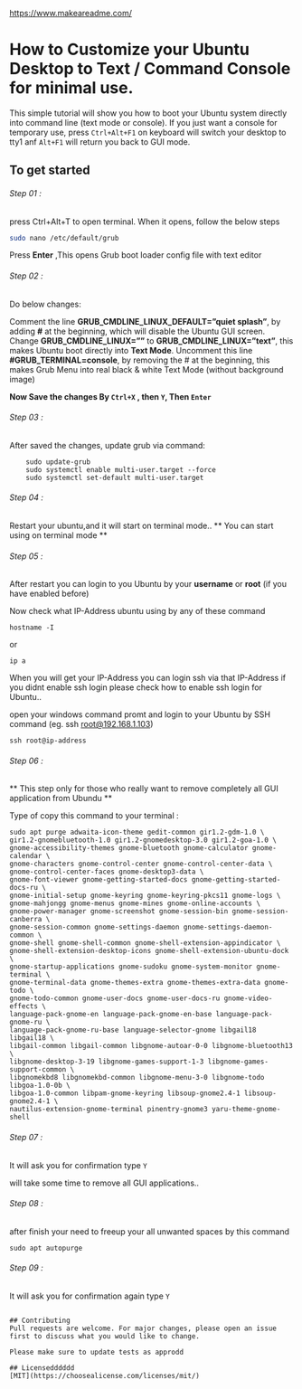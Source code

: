 https://www.makeareadme.com/



# How to Customize your Ubuntu Desktop to Text / Command Console for minimal use.

This simple tutorial will show you how to boot your Ubuntu system directly into command line (text mode or console). If you just want a console for temporary use, press ``` Ctrl+Alt+F1 ``` on keyboard will switch your desktop to tty1 anf ```Alt+F1``` will return you back to GUI mode.

## To get started

###### Step 01 : 
press Ctrl+Alt+T to open terminal. When it opens, follow the below steps

```bash
sudo nano /etc/default/grub
```
Press **Enter** ,This opens Grub boot loader config file with text editor


###### Step 02 :

Do below changes:

Comment the line **GRUB_CMDLINE_LINUX_DEFAULT=”quiet splash”**, by adding **#** at the beginning, which will disable the Ubuntu GUI screen.
Change **GRUB_CMDLINE_LINUX=””** to **GRUB_CMDLINE_LINUX=”text”**, this makes Ubuntu boot directly into **Text Mode**.
Uncomment this line **#GRUB_TERMINAL=console**, by removing the # at the beginning, this makes Grub Menu into real black & white Text Mode (without background image)

**Now Save the changes By ```Ctrl+X``` , then ```Y```, Then ```Enter```**

###### Step 03 :
After saved the changes, update grub via command:

``` 
	sudo update-grub
	sudo systemctl enable multi-user.target --force
	sudo systemctl set-default multi-user.target
```

###### Step 04 :
Restart your ubuntu,and it will start on terminal mode..
** You can start using on terminal mode **


###### Step 05 :
After restart you can login to you Ubuntu by your **username** or **root** (if you have enabled before)

Now check what IP-Address ubuntu using by any of these command
```
hostname -I
```
or
```
ip a
```
When you will get your IP-Address you can login ssh via that IP-Address
if you didnt enable ssh login please check how to enable ssh login for Ubuntu..

open your windows command promt and login to your Ubuntu by SSH command  (eg. ssh root@192.168.1.103)
```
ssh root@ip-address 
```

###### Step 06 : 
** This step only for those who really want to remove completely all GUI application from Ubundu **

Type of copy this command to your terminal :  
```
sudo apt purge adwaita-icon-theme gedit-common gir1.2-gdm-1.0 \
gir1.2-gnomebluetooth-1.0 gir1.2-gnomedesktop-3.0 gir1.2-goa-1.0 \
gnome-accessibility-themes gnome-bluetooth gnome-calculator gnome-calendar \
gnome-characters gnome-control-center gnome-control-center-data \
gnome-control-center-faces gnome-desktop3-data \
gnome-font-viewer gnome-getting-started-docs gnome-getting-started-docs-ru \
gnome-initial-setup gnome-keyring gnome-keyring-pkcs11 gnome-logs \
gnome-mahjongg gnome-menus gnome-mines gnome-online-accounts \
gnome-power-manager gnome-screenshot gnome-session-bin gnome-session-canberra \
gnome-session-common gnome-settings-daemon gnome-settings-daemon-common \
gnome-shell gnome-shell-common gnome-shell-extension-appindicator \
gnome-shell-extension-desktop-icons gnome-shell-extension-ubuntu-dock \
gnome-startup-applications gnome-sudoku gnome-system-monitor gnome-terminal \
gnome-terminal-data gnome-themes-extra gnome-themes-extra-data gnome-todo \
gnome-todo-common gnome-user-docs gnome-user-docs-ru gnome-video-effects \
language-pack-gnome-en language-pack-gnome-en-base language-pack-gnome-ru \
language-pack-gnome-ru-base language-selector-gnome libgail18 libgail18 \
libgail-common libgail-common libgnome-autoar-0-0 libgnome-bluetooth13 \
libgnome-desktop-3-19 libgnome-games-support-1-3 libgnome-games-support-common \
libgnomekbd8 libgnomekbd-common libgnome-menu-3-0 libgnome-todo libgoa-1.0-0b \
libgoa-1.0-common libpam-gnome-keyring libsoup-gnome2.4-1 libsoup-gnome2.4-1 \
nautilus-extension-gnome-terminal pinentry-gnome3 yaru-theme-gnome-shell
```

###### Step 07 : 
It will ask you for confirmation type 
```Y```

will take some time to remove all GUI applications..

###### Step 08 : 
after finish your need to freeup your all unwanted spaces by this command

```
sudo apt autopurge
```
###### Step 09 : 
It will ask you for confirmation again type 
```Y```



```

## Contributing
Pull requests are welcome. For major changes, please open an issue first to discuss what you would like to change.

Please make sure to update tests as approdd

## Licensedddddd
[MIT](https://choosealicense.com/licenses/mit/)